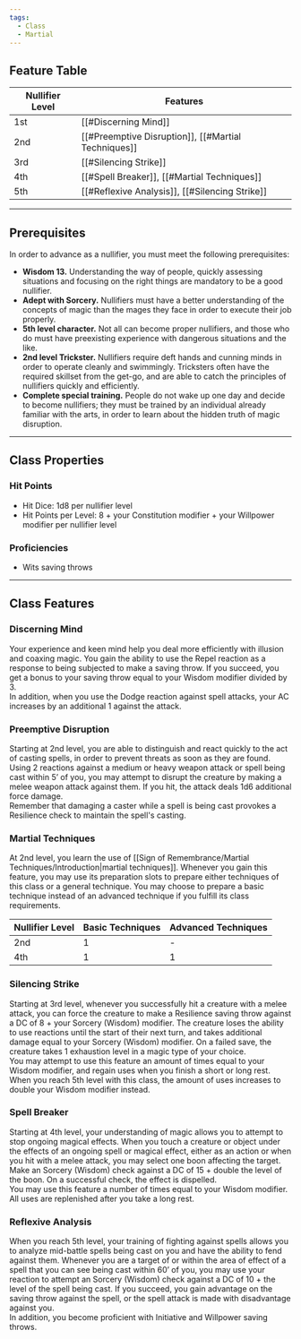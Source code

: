 ```yaml
---
tags:
  - Class
  - Martial
---
```

## Feature Table
 
| **Nullifier Level** | **Features**                                        |
| ------------------- | --------------------------------------------------- |
| 1st                 | [[#Discerning Mind]]                                |
| 2nd                 | [[#Preemptive Disruption]], [[#Martial Techniques]] |
| 3rd                 | [[#Silencing Strike]]                               |
| 4th                 | [[#Spell Breaker]], [[#Martial Techniques]]         |
| 5th                 | [[#Reflexive Analysis]], [[#Silencing Strike]]      |
- - -
## Prerequisites
 
In order to advance as a nullifier, you must meet the following prerequisites:

- **Wisdom 13.** Understanding the way of people, quickly assessing situations and focusing on the right things are mandatory to be a good nullifier.
- **Adept with Sorcery.** Nullifiers must have a better understanding of the concepts of magic than the mages they face in order to execute their job properly.
- **5th level character.** Not all can become proper nullifiers, and those who do must have preexisting experience with dangerous situations and the like.
- **2nd level Trickster.** Nullifiers require deft hands and cunning minds in order to operate cleanly and swimmingly. Tricksters often have the required skillset from the get-go, and are able to catch the principles of nullifiers quickly and efficiently.
- **Complete special training.** People do not wake up one day and decide to become nullifiers; they must be trained by an individual already familiar with the arts, in order to learn about the hidden truth of magic disruption.
- - -
## Class Properties
 
### Hit Points
 
- Hit Dice: 1d8 per nullifier level
- Hit Points per Level: 8 + your Constitution modifier + your Willpower modifier per nullifier level
 
### Proficiencies
 
- Wits saving throws
- - -
## Class Features
 
### Discerning Mind
 
Your experience and keen mind help you deal more efficiently with illusion and coaxing magic. You gain the ability to use the Repel reaction as a response to being subjected to make a saving throw. If you succeed, you get a bonus to your saving throw equal to your Wisdom modifier divided by 3.  
In addition, when you use the Dodge reaction against spell attacks, your AC increases by an additional 1 against the attack.
 
### Preemptive Disruption
 
Starting at 2nd level, you are able to distinguish and react quickly to the act of casting spells, in order to prevent threats as soon as they are found. Using 2 reactions against a medium or heavy weapon attack or spell being cast within 5’ of you, you may attempt to disrupt the creature by making a melee weapon attack against them. If you hit, the attack deals 1d6 additional force damage.  
Remember that damaging a caster while a spell is being cast provokes a Resilience check to maintain the spell's casting.
 
### Martial Techniques
 
At 2nd level, you learn the use of [[Sign of Remembrance/Martial Techniques/Introduction|martial techniques]]. Whenever you gain this feature, you may use its preparation slots to prepare either techniques of this class or a general technique. You may choose to prepare a basic technique instead of an advanced technique if you fulfill its class requirements.
 
| **Nullifier Level** | **Basic Techniques** | **Advanced Techniques** |
| ------------------- | -------------------- | ----------------------- |
| 2nd                 | 1                    | -                       |
| 4th                 | 1                    | 1                       |

### Silencing Strike
 
Starting at 3rd level, whenever you successfully hit a creature with a melee attack, you can force the creature to make a Resilience saving throw against a DC of 8 + your Sorcery (Wisdom) modifier. The creature loses the ability to use reactions until the start of their next turn, and takes additional damage equal to your Sorcery (Wisdom) modifier. On a failed save, the creature takes 1 exhaustion level in a magic type of your choice.  
You may attempt to use this feature an amount of times equal to your Wisdom modifier, and regain uses when you finish a short or long rest. When you reach 5th level with this class, the amount of uses increases to double your Wisdom modifier instead.
 
### Spell Breaker
 
Starting at 4th level, your understanding of magic allows you to attempt to stop ongoing magical effects. When you touch a creature or object under the effects of an ongoing spell or magical effect, either as an action or when you hit with a melee attack, you may select one boon affecting the target. Make an Sorcery (Wisdom) check against a DC of 15 + double the level of the boon. On a successful check, the effect is dispelled.  
You may use this feature a number of times equal to your Wisdom modifier. All uses are replenished after you take a long rest.
 
### Reflexive Analysis
 
When you reach 5th level, your training of fighting against spells allows you to analyze mid-battle spells being cast on you and have the ability to fend against them. Whenever you are a target of or within the area of effect of a spell that you can see being cast within 60’ of you, you may use your reaction to attempt an Sorcery (Wisdom) check against a DC of 10 + the level of the spell being cast. If you succeed, you gain advantage on the saving throw against the spell, or the spell attack is made with disadvantage against you.  
In addition, you become proficient with Initiative and Willpower saving throws.